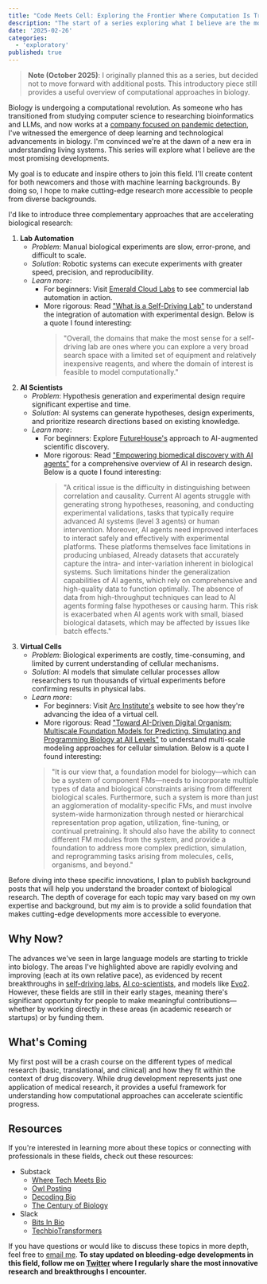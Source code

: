 ```yaml
---
title: "Code Meets Cell: Exploring the Frontier Where Computation Is Transforming Biology"
description: "The start of a series exploring what I believe are the most promising developments in biological research."
date: '2025-02-26'
categories:
  - 'exploratory'
published: true
---
```


> **Note (October 2025)**: I originally planned this as a series, but decided not to move forward with additional posts. This introductory piece still provides a useful overview of computational approaches in biology.

Biology is undergoing a computational revolution. As someone who has transitioned from studying computer science to researching bioinformatics and LLMs, and now works at a [company focused on pandemic detection](https://naobservatory.org/), I've witnessed the emergence of deep learning and technological advancements in biology. I'm convinced we're at the dawn of a new era in understanding living systems. This series will explore what I believe are the most promising developments.

My goal is to educate and inspire others to join this field. I'll create content for both newcomers and those with machine learning backgrounds. By doing so, I hope to make cutting-edge research more accessible to people from diverse backgrounds.

I'd like to introduce three complementary approaches that are accelerating biological research:
1. **Lab Automation** 
	- *Problem*: Manual biological experiments are slow, error-prone, and difficult to scale.
	- *Solution*: Robotic systems can execute experiments with greater speed, precision, and reproducibility.
	- *Learn more*:
		- For beginners: Visit [Emerald Cloud Labs](https://www.emeraldcloudlab.com/) to see commercial lab automation in action.
		- More rigorous: Read ["What is a Self-Driving Lab"](https://stefangolas.substack.com/p/what-is-a-self-driving-lab) to understand the integration of automation with experimental design. Below is a quote I found interesting:
			> "Overall, the domains that make the most sense for a self-driving lab are ones where you can explore a very broad search space with a limited set of equipment and relatively inexpensive reagents, and where the domain of interest is feasible to model computationally."
2. **AI Scientists**
	- *Problem*: Hypothesis generation and experimental design require significant expertise and time.
	- *Solution*: AI systems can generate hypotheses, design experiments, and prioritize research directions based on existing knowledge.
	- *Learn more*: 
		- For beginners: Explore [FutureHouse's](https://www.futurehouse.org/) approach to AI-augmented scientific discovery. 
		- More rigorous: Read ["Empowering biomedical discovery with AI agents"](https://doi.org/10.1016/j.cell.2024.09.022) for a comprehensive overview of AI in research design. Below is a quote I found interesting:
			> "A critical issue is the difficulty in distinguishing between correlation and causality. Current AI agents struggle with generating strong hypotheses, reasoning, and conducting experimental validations, tasks that typically require advanced AI systems (level 3 agents) or human intervention. Moreover, AI agents need improved interfaces to interact safely and effectively with experimental platforms. These platforms themselves face limitations in producing unbiased, AIready datasets that accurately capture the intra- and inter-variation inherent in biological systems. Such limitations hinder the generalization capabilities of AI agents, which rely on comprehensive and high-quality data to function optimally. The absence of data from high-throughput techniques can lead to AI agents forming false hypotheses or causing harm. This risk is exacerbated when AI agents work with small, biased biological datasets, which may be affected by issues like batch effects."
3. **Virtual Cells**
	- *Problem*: Biological experiments are costly, time-consuming, and limited by current understanding of cellular mechanisms. 
	- *Solution*: AI models that simulate cellular processes allow researchers to run thousands of virtual experiments before confirming results in physical labs.
	- *Learn more*:
		- For beginners: Visit [Arc Institute's](https://arcinstitute.org/) website to see how they're advancing the idea of a virtual cell. 
		- More rigorous: Read ["Toward AI-Driven Digital Organism: Multiscale Foundation Models for Predicting, Simulating and Programming Biology at All Levels"](https://doi.org/10.48550/arXiv.2412.06993) to understand multi-scale modeling approaches for cellular simulation. Below is a quote I found interesting:
		> "It is our view that, a foundation model for biology—which can be a system of component FMs—needs to incorporate multiple types of data and biological constraints arising from different biological scales. Furthermore, such a system is more than just an agglomeration of modality-specific FMs, and must involve system-wide harmonization through nested or hierarchical representation prop agation, utilization, fine-tuning, or continual pretraining. It should also have the ability to connect different FM modules from the system, and provide a foundation to address more complex prediction, simulation, and reprogramming tasks arising from molecules, cells, organisms, and beyond."

Before diving into these specific innovations, I plan to publish background posts that will help you understand the broader context of biological research. The depth of coverage for each topic may vary based on my own expertise and background, but my aim is to provide a solid foundation that makes cutting-edge developments more accessible to everyone.
## Why Now?
The advances we've seen in large language models are starting to trickle into biology. The areas I've highlighted above are rapidly evolving and improving (each at its own relative pace), as evidenced by recent breakthroughs in [self-driving labs](https://doi.org/10.1038/s44286-023-00002-4), [AI co-scientists](https://research.google/blog/accelerating-scientific-breakthroughs-with-an-ai-co-scientist/), and models like [Evo2](https://doi.org/10.1101/2025.02.18.638918). However, these fields are still in their early stages, meaning there's significant opportunity for people to make meaningful contributions—whether by working directly in these areas (in academic research or startups) or by funding them.
## What's Coming
My first post will be a crash course on the different types of medical research (basic, translational, and clinical) and how they fit within the context of drug discovery. While drug development represents just one application of medical research, it provides a useful framework for understanding how computational approaches can accelerate scientific progress.
## Resources
If you're interested in learning more about these topics or connecting with professionals in these fields, check out these resources:
- Substack
	- [Where Tech Meets Bio](https://www.techlifesci.com/)
	- [Owl Posting](https://www.owlposting.com/)
	- [Decoding Bio](https://decodingbio.substack.com/)
	- [The Century of Biology](https://centuryofbio.com/)
- Slack 
	- [Bits In Bio](https://www.bitsinbio.org/)
	- [TechbioTransformers](https://x.com/techbi0?lang=en)

If you have questions or would like to discuss these topics in more depth, feel free to [email me](mailto:harmonsbhasin@gmail.com). **To stay updated on bleeding-edge developments in this field, follow me on [Twitter](https://x.com/_harm0n) where I regularly share the most innovative research and breakthroughs I encounter.**

